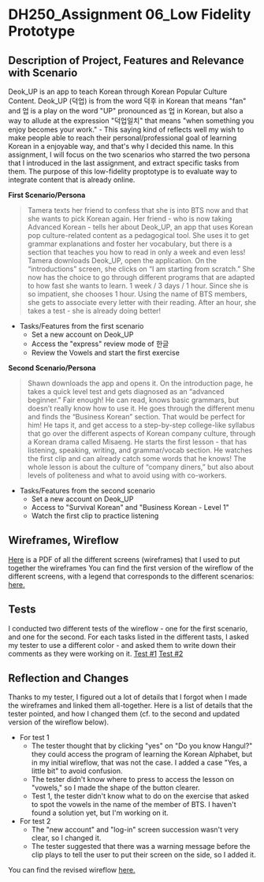 # DH250_Assignment 06_Low Fidelity Prototype
## Description of Project, Features and Relevance with Scenario
Deok_UP is an app to teach Korean through Korean Popular Culture Content. Deok_UP (덕업) is from the word 덕후 in Korean that means "fan" and 업 is a play on the word "UP" pronounced as 업 in Korean, but also a way to allude at the expression "덕업일치" that means "when something you enjoy becomes your work." - This saying kind of reflects well my wish to make people able to reach their personal/professional goal of learning Korean in a enjoyable way, and that's why I decided this name. In this assignment, I will focus on the two scenarios who starred the two persona that I introduced in the last assignment, and extract specific tasks from them. The purpose of this low-fidelity proptotype is to evaluate way to integrate content that is already online.

**First Scenario/Persona**
> Tamera texts her friend to confess that she is into BTS now and that she wants to pick Korean again. Her friend - who is now taking Advanced Korean - tells her about Deok_UP, an app that uses Korean pop culture-related content as a pedagogical tool. She uses it to get grammar explanations and foster her vocabulary, but there is a section that teaches you how to read in only a week and even less! Tamera downloads Deok_UP, open the application. On the “introductions” screen, she clicks on “I am starting from scratch.” She now has the choice to go through different programs that are adapted to how fast she wants to learn. 1 week / 3 days / 1 hour. Since she is so impatient, she chooses 1 hour. Using the name of BTS members, she gets to associate every letter with their reading. After an hour, she takes a test - she is already doing better!
* Tasks/Features from the first scenario
  - Set a new account on Deok_UP
  - Access the "express" review mode of 한글
  - Review the Vowels and start the first exercise
  

**Second Scenario/Persona**
> Shawn downloads the app and opens it. On the introduction page, he takes a quick level test and gets diagnosed as an “advanced beginner.” Fair enough! He can read, knows basic grammars, but doesn’t really know how to use it. He goes through the different menu and finds the “Business Korean” section. That would be perfect for him! He taps it, and get access to a step-by-step college-like syllabus that go over the different aspects of Korean company culture, through a Korean drama called Misaeng. He starts the first lesson - that has listening, speaking, writing, and grammar/vocab section. He watches the first clip and can already catch some words that he knows! The whole lesson is about the culture of “company diners,” but also about levels of politeness and what to avoid using with co-workers. 
* Tasks/Features from the second scenario
  - Set a new account on Deok_UP
  - Access to "Survival Korean" and "Business Korean - Level 1"
  - Watch the first clip to practice listening

## Wireframes, Wireflow
<a href="https://drive.google.com/file/d/1sov0bH33vreH7Ux48aU1gqcvQjcgP7w0/view?usp=sharing" target="blank">Here</a> is a PDF of all the different screens (wireframes) that I used to put together the wireframes
You can find the first version of the wireflow of the different screens, with a legend that corresponds to the different scenarios: <a href="https://projects.invisionapp.com/freehand/document/tff7RL3tw" target="blank">here.</a>

## Tests
I conducted two different tests of the wireflow - one for the first scenario, and one for the second.
For each tasks listed in the different tasts, I asked my tester to use a different color - and asked them to write down their comments as they were working on it.
<a href="https://projects.invisionapp.com/freehand/document/PgjT4TgD4" target="blank">Test #1</a>
<a href="https://projects.invisionapp.com/freehand/document/58bBeoP8G" target="blank">Test #2</a>

## Reflection and Changes
Thanks to my tester, I figured out a lot of details that I forgot when I made the wireframes and linked them all-together. Here is a list of details that the tester pointed, and how I changed them (cf. to the second and updated version of the wireflow below).
* For test 1
  - The tester thought that by clicking "yes" on "Do you know Hangul?" they could access the program of learning the Korean Alphabet, but in my initial wireflow, that was not the case. I added a case "Yes, a little bit" to avoid confusion.
  - The tester didn't know where to press to access the lesson on "vowels," so I made the shape of the button clearer.
  - Test 1, the tester didn't know what to do on the exercise that asked to spot the vowels in the name of the member of BTS. I haven't found a solution yet, but I'm working on it.
* For test 2
  - The "new account" and "log-in" screen succession wasn't very clear, so I changed it.
  - The tester suggested that there was a warning message before the clip plays to tell the user to put their screen on the side, so I added it.

You can find the revised wireflow <a href="https://projects.invisionapp.com/freehand/document/npcBrjcX5" target="blank">here.</a>
